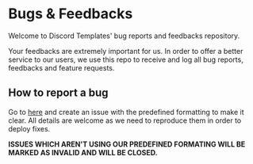 # Bugs & Feedbacks

Welcome to Discord Templates' bug reports and feedbacks repository.

Your feedbacks are extremely important for us. In order to offer a better service to our users, we use this repo to receive and log all bug reports, feedbacks and feature requests.

## How to report a bug
Go to [here](https://github.com/Discord-Templates/Bugs-and-Feedbacks/issues/new/choose) and create an issue with the predefined formatting to make it clear. All details are welcome as we need to reproduce them in order to deploy fixes.

**__ISSUES WHICH AREN'T USING OUR PREDEFINED FORMATING WILL BE MARKED AS INVALID AND WILL BE CLOSED.__**
